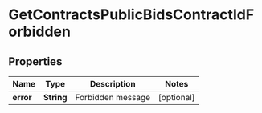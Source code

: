 
# GetContractsPublicBidsContractIdForbidden

## Properties
Name | Type | Description | Notes
------------ | ------------- | ------------- | -------------
**error** | **String** | Forbidden message |  [optional]



